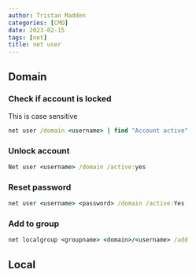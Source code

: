 ```yaml
---
author: Tristan Madden
categories: [CMD]
date: 2023-02-15
tags: [net]
title: net user
---
```


<h2>Domain</h2>

<h3>Check if account is locked</h3>
This is case sensitive

```cmd
net user /domain <username> | find "Account active"
```

<h3>Unlock account</h3>

```cmd
Net user <username> /domain /active:yes
```

<h3>Reset password</h3>

```cmd
net user <username> <password> /domain /active:Yes
```

<h3>Add to group</h3>

```cmd
net localgroup <groupname> <domain>/<username> /add
```

<h2>Local</h2>

